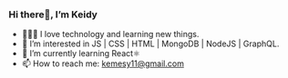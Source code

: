 ### Hi there👋, I’m Keidy
- 👩🏻‍💻 I love technology and learning new things.
- 🤩 I’m interested in JS | CSS | HTML | MongoDB | NodeJS | GraphQL.
- 🌱 I’m currently learning React⚛️
- 📫 How to reach me: kemesy11@gmail.com
 

